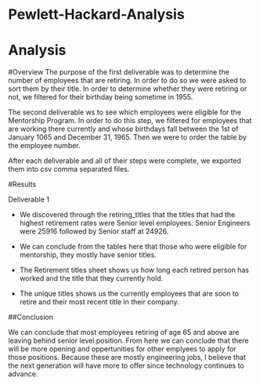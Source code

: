 # Pewlett-Hackard-Analysis

# Analysis

#Overview 
The purpose of the first deliverable was to determine the number of employees that are retiring. In order to do so we were asked to sort them by their title. In order to determine whether they were retiring or not, we filtered for their birthday being sometime in 1955. 

The second deliverable ws to see which employees were eligible for the Mentorship Program. In order to do this step, we filtered for employees that are working there currently and whose birthdays fall between the 1st of January 1065 and December 31, 1965. Then we were to order the table by the employee number. 

After each deliverable and all of their steps were complete, we exported them into csv comma separated files. 

#Results 

Deliverable 1 
* We discovered through the retiring_titles that the titles that had the highest retirement rates were Senior level employees. Senior Engineers were 25916 followed by Senior staff at 24926.

* We can conclude from the tables here that those who were eligible for mentorship, they mostly have senior titles. 

* The Retirement titles sheet shows us how long each retired person has worked  and the title that they currently hold. 

* The unique titles shows us the currently employees that are soon to retire and their most recent title in their company. 

##Conclusion

We can conclude that most employees retiring of age 65 and above are leaving behind senior level position. From here we can conclude that there will be more opening and oppertunities for other emplyees to apply for those positions. Because these are mostly engineering jobs, I believe that the next generation will have more to offer since technology continues to advance. 
